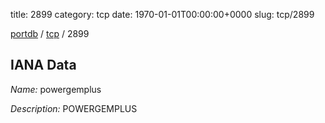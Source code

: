 title: 2899
category: tcp
date: 1970-01-01T00:00:00+0000
slug: tcp/2899

[portdb](/) / [tcp](/category/tcp.html) / 2899


## IANA Data

_Name:_ powergemplus

_Description:_ POWERGEMPLUS


